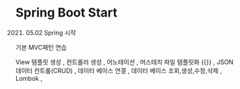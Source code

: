 # Spring Boot Start
2021. 05.02
Spring 시작
      
기본 MVC패턴 연습
      
View 템플릿 생성
, 컨트롤러 생성
, 어노테이션 , 머스태치 파일 탬플릿화 {{}}
, JSON 데이터 컨트롤(CRUD)
, 데이터 베이스 연결
, 데이터 베이스 조회,생성,수정,삭제
, Lombok 
, 
